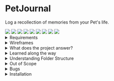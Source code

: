 # PetJournal
Log a recollection of memories from your Pet's life. 

  <img src="https://img.shields.io/badge/JavaScript-323330?logo=javascript&logoColor=F7DF1E" />
  <img src="https://img.shields.io/badge/MongoDB-4EA94B?logo=mongodb&logoColor=white" />
  <img src="https://img.shields.io/badge/Express.js-000000?logo=express&logoColor=white" />
  <img src="https://img.shields.io/badge/React-20232A?logo=react&logoColor=61DAFB" />
  <img src="https://img.shields.io/badge/Node.js-43853D?logo=node.js&logoColor=white" />
  <img src="https://img.shields.io/badge/Redux-593D88?logo=redux&logoColor=white" />
  <img src="https://img.shields.io/badge/Material--UI-0081CB?logo=material-ui&logoColor=white" />
  <img src="https://img.shields.io/badge/Heroku-430098?logo=heroku&logoColor=white" />
  <img src="https://img.shields.io/badge/Netlify-00C7B7?logo=netlify&logoColor=white" />

<details><summary>Requirements</summary>
A Backend
CRUD
Authentication
Include Wireframes
Clean JSX
Hosted Backend
Hosted Frontend
Pushed to Github
Readme file 
</details>

<details><summary>Wireframes</summary>
Todo
</details>

<details><summary>What does the project answer?</summary>
Folder structure - from many source codes I've seen before I see so many folders that I haven't seen in react. I wanted to expand where possible to understand large folder structures. 
Redux - 1. New Job uses it. 2. State management as I struggled with understanding the hierarchy of react state and having just one global Redux Store simplifies it greatly. 
Everyone loves pets.
</details>

<details><summary>Learned along the way</summary>
Only a lot so far. 
dotenv files for secure credentials
MondoDB Atlas and Compass are both the same for viewing db data. 
router.get('/', (req,res)) vs router.route("/").get((req, res)
You have to use CORS before you specify routes. 
app.use("/") has to be last otherwise it'll be the default. Can't access "/memory"
Todo tree from the marketplace
The precision of capitalisation of db fields. Couple hours of frustration there.
That I don't really care for Bootstrap / react-bootstrap's jsx implementation.
JSX Fragments as a parent to use multiple .
Redux is easier to understand and use with React Hooks now a thing.
Redux creates a lot more files and folders but that's a small price when trying to understand state. 
A thunk is a function that wraps an expression to delay its evaluation. (allows async await)
Redux Workflow: First we fill in the form, once filled in, we dispatch an action (signin) passing the formData and History, the action calls the post request api for some { data }, then dispatch an AUTH action.
Action creators create objects → objects are dispatched to the store → the store invokes reducers → reducers generate new state → listeners are notified of state updates.
Creating CONSTANTS for strings as strings don't trigger error logs. ie Actions and reducers.
Dynamic Titles with ternary operators inside JSX: {currentId ? "Edit" : "Create"} a Memory
Using ternary operators to create 2 components in 1 field. 
Optional Chaining with ?. operator.
Using the Chrome Application tab to monitor Local Storage Token
</details>

<details><summary>Understanding Folder Structure</summary>
assets: for images etc
components: for react components. 
api: contains axios middleware. 
actions: 
reducers: 
styles.js files: For MaterialUI's { makeStyles } theming. 
constants - used to eliminate any "strings" being hardcoded. 
Auth: contains everything for the authentication form
Procfile: required for Heroku
</details>

<details><summary>Out of Scope</summary>
SweetAlerts2
Google OAuth
Filter: Show only user created memories. 
Add a list of Pets per user. When creating a memory select Pet to add. 
Filter: Show only created memories of Pet
Each Pet added to memory has a Pet avatar with link to Pet bio. 
Like functionality for memories. 
Search
Search on Pets
Search on Tags
Backend Testing. 
Frontend Testing. 
Redux Testing. 
Custom upload image button. Add label for component rather than an input.
When changing to sign in mode set email with {!isSignup && autoFocus}
</details>

<details><summary>Bugs</summary>
Memory date stamp isn't consistent with date created. 
Password visibility is different between signin and signup. 
autofill active even though autoComplete="off"
</details>

<details><summary>Installation</summary>
Server: 
Node:
npm install
npm start

Client:
npm install 
npm audit fix --force
npm start

Heroku: 
heroku logs --tail

</details>
